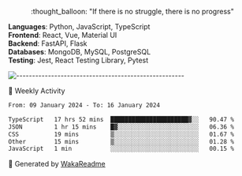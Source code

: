 <p align="center"> 
  :thought_balloon: "If there is no struggle, there is no progress"
</p>

<p align="left">
  <strong>Languages</strong>: Python, JavaScript, TypeScript<br>
  <strong>Frontend</strong>: React, Vue, Material UI<br>
  <strong>Backend</strong>: FastAPI, Flask<br>
  <strong>Databases</strong>: MongoDB, MySQL, PostgreSQL<br>
  <strong>Testing</strong>: Jest, React Testing Library, Pytest<br>
</p>

![-----------------------------------------------------](https://raw.githubusercontent.com/andreasbm/readme/master/assets/lines/vintage.png)

🎯 Weekly Activity

<!--START_SECTION:waka-->

```txt
From: 09 January 2024 - To: 16 January 2024

TypeScript   17 hrs 52 mins  ██████████████████████▓░░   90.47 %
JSON         1 hr 15 mins    █▓░░░░░░░░░░░░░░░░░░░░░░░   06.36 %
CSS          19 mins         ▒░░░░░░░░░░░░░░░░░░░░░░░░   01.67 %
Other        15 mins         ▒░░░░░░░░░░░░░░░░░░░░░░░░   01.28 %
JavaScript   1 min           ░░░░░░░░░░░░░░░░░░░░░░░░░   00.15 %
```

<!--END_SECTION:waka-->


🚀 Generated by [WakaReadme](https://github.com/athul/waka-readme)
